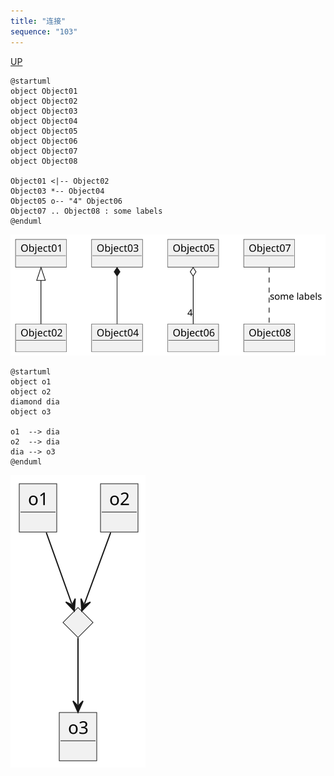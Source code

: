 ```yaml
---
title: "连接"
sequence: "103"
---
```


[UP](/plantuml/plantuml-index.html)


```plantuml
@startuml
object Object01
object Object02
object Object03
object Object04
object Object05
object Object06
object Object07
object Object08

Object01 <|-- Object02
Object03 *-- Object04
Object05 o-- "4" Object06
Object07 .. Object08 : some labels
@enduml
```

![](/assets/images/uml/plantuml/object/object-diagram-obj-link-01.svg)

```plantuml
@startuml
object o1
object o2
diamond dia
object o3

o1  --> dia
o2  --> dia
dia --> o3
@enduml
```

![](/assets/images/uml/plantuml/object/object-diagram-obj-link-02.svg)
